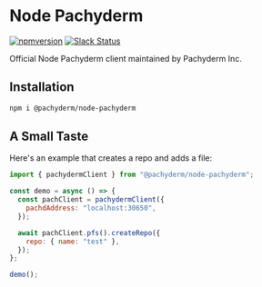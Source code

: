 # Node Pachyderm
[![npmversion](https://img.shields.io/npm/v/@pachyderm/node-pachyderm.svg)](https://www.npmjs.com/package/@pachyderm/node-pachyderm)
[![Slack Status](https://badge.slack.pachyderm.io/badge.svg)](http://slack.pachyderm.io)

Official Node Pachyderm client maintained by Pachyderm Inc.
## Installation 

```bash
npm i @pachyderm/node-pachyderm
```

## A Small Taste

Here's an example that creates a repo and adds a file:

```javascript
import { pachydermClient } from "@pachyderm/node-pachyderm";

const demo = async () => {
  const pachClient = pachydermClient({
    pachdAddress: "localhost:30650",
  });

  await pachClient.pfs().createRepo({
    repo: { name: "test" },
  });
};

demo();
```

